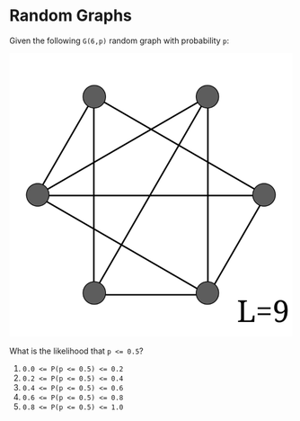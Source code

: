 # Random Graphs

Given the following `G(6,p)` random graph with probability `p`:

![Undirected graph with N=6 nodes and L=9 edges.](03-random-opt.svg "Random G(6,p) graph.")

What is the likelihood that `p <= 0.5`?

1. `0.0 <= P(p <= 0.5) <= 0.2`
1. `0.2 <= P(p <= 0.5) <= 0.4`
1. `0.4 <= P(p <= 0.5) <= 0.6`
1. `0.6 <= P(p <= 0.5) <= 0.8`
1. `0.8 <= P(p <= 0.5) <= 1.0`
